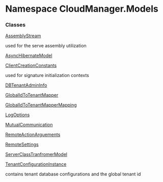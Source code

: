 #  Namespace CloudManager.Models

### Classes

 [AssemblyStream](CloudManager.Models.AssemblyStream.md)

used for the serve assembly utilization

 [AsyncHibernateModel](CloudManager.Models.AsyncHibernateModel.md)

 [ClientCreationConstants](CloudManager.Models.ClientCreationConstants.md)

used for signature initialization contexts

 [DBTenantAdminInfo](CloudManager.Models.DBTenantAdminInfo.md)

 [GlobalIdToTenantMapper](CloudManager.Models.GlobalIdToTenantMapper.md)

 [GlobalIdToTenantMapperMapping](CloudManager.Models.GlobalIdToTenantMapperMapping.md)

 [LogOptions](CloudManager.Models.LogOptions.md)

 [MutualCommunication](CloudManager.Models.MutualCommunication.md)

 [RemoteActionArguements](CloudManager.Models.RemoteActionArguements.md)

 [RemoteSettings](CloudManager.Models.RemoteSettings.md)

 [ServerClassTranfromerModel](CloudManager.Models.ServerClassTranfromerModel.md)

 [TenantConfigurationInstance](CloudManager.Models.TenantConfigurationInstance.md)

contains tenant database configurations and the global tenant id

